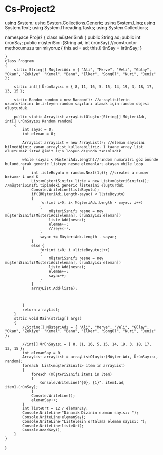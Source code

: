 # Cs-Project2

using System;
using System.Collections.Generic;
using System.Linq;
using System.Text;
using System.Threading.Tasks;
using System.Collections;

namespace Proje2
{
    class müşteriSınıfı
    {
        public String ad;
        public int ürünSay;
        public müşteriSınıfı(String ad, int ürünSay) //constructor methodumuzu tanımlıyoruz
        {
            this.ad = ad;
            this.ürünSay = ürünSay;
        }

    }
    class Program
    {
        static String[] MüşteriAdı = { "Ali", "Merve", "Veli", "Gülay", "Okan", "Zekiye", "Kemal", "Banu", "İlker", "Songül", "Nuri", "Deniz" };

        static int[] ÜrünSayısı = { 8, 11, 16, 5, 15, 14, 19, 3, 18, 17, 13, 15 };

        static Random random = new Random(); //arraylistlerin uzunluklarını belirleyen random sayıları atamak için random objesi oluşturduk.

        public static ArrayList arrayListOluştur(String[] MüşteriAdı, int[] ÜrünSayısı,Random random)
        {
            int sayac = 0;
            int eleman = 0;
            
            ArrayList arrayList = new ArrayList(); //eleman sayısını bilmediğimiz zaman arraylist kullanabiliriz. 1 taane array list oluşturmak istediğimiz için loopun dışında tanımladık
            
            while (sayac < MüşteriAdı.Length)//random numaralrı göz önünde bulundurarak generic listeye nesne elemanları atayan while loop
            {
                int listeBoyutu = random.Next(1,6); //creates a number between 1 and 5
                List<müşteriSınıfı> liste = new List<müşteriSınıfı>(); //müşteriSınıfı tipindeki generic listesini oluşturduk.
                Console.WriteLine(listeBoyutu);
                if((MüşteriAdı.Length-sayac) < listeBoyutu)
                {
                    for(int i=0; i< MüşteriAdı.Length - sayac; i++)
                    {
                        müşteriSınıfı nesne = new müşteriSınıfı(MüşteriAdı[eleman], ÜrünSayısı[eleman]);
                        liste.Add(nesne);
                        eleman++;
                        //sayac++;
                    }
                    sayac += MüşteriAdı.Length - sayac;
                }
                else { 
                    for(int i=0; i <listeBoyutu;i++)
                    {
                        müşteriSınıfı nesne = new müşteriSınıfı(MüşteriAdı[eleman], ÜrünSayısı[eleman]);
                        liste.Add(nesne);
                        eleman++;
                        sayac++;
                    }
                }
                arrayList.Add(liste);
                


            }
            return arrayList;
        }
        static void Main(string[] args)
        {
            //String[] MüşteriAdı = { "Ali", "Merve", "Veli", "Gülay", "Okan", "Zekiye", "Kemal", "Banu", "İlker", "Songül", "Nuri", "Deniz" };

            //int[] ÜrünSayısı = { 8, 11, 16, 5, 15, 14, 19, 3, 18, 17, 13, 15 };
            int elemanSay = 0;
            ArrayList arrayList = arrayListOluştur(MüşteriAdı, ÜrünSayısı, random);
            foreach (List<müşteriSınıfı> item in arrayList)
            {
                foreach (müşteriSınıfı item1 in item)
                {
                    Console.WriteLine("{0}, {1}", item1.ad, item1.ürünSay);
                }
                Console.WriteLine();
                elemanSay++;
            }
            int listeOrt = 12 / elemanSay;
            Console.WriteLine("Dinamik Dizinin eleman sayısı: ");
            Console.WriteLine(elemanSay);
            Console.WriteLine("Listelerin ortalama eleman sayısı: ");
            Console.WriteLine(listeOrt);
            Console.ReadKey();
        }
    }
}
